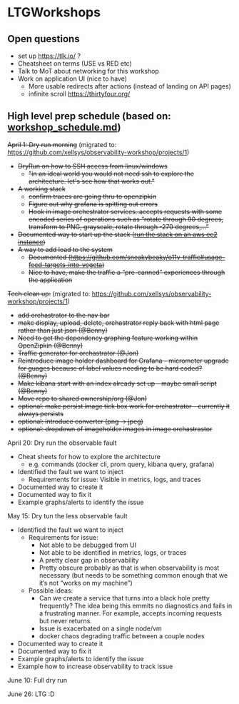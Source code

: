 # LTGWorkshops

## Open questions

* set up https://tlk.io/ ?
* Cheatsheet on terms (USE vs RED etc)
* Talk to MoT about networking for this workshop
* Work on application UI (nice to have)
  * More usable redirects after actions (instead of landing on API pages)
  * infinite scroll https://thirtyfour.org/

## High level prep schedule (based on: [workshop_schedule.md](./workshop_schedule.md))

~~April 1: Dry run morning~~ (migrated to: https://github.com/xellsys/observability-workshop/projects/1)
* ~~DryRun on how to SSH access from linux/windows~~
  * ~~"in an ideal world you would not need ssh to explore the architecture. let's see how that works out."~~
* ~~A working stack~~
  * ~~confirm traces are going thru to openzipkin~~
  * ~~Figure out why grafana is spitting out errors~~
  * ~~Hook in image orchestrator services..accepts requests with some encoded series of operations such as “rotate through 90 degrees, transform to PNG, grayscale, rotate through -270 degrees,...”~~
* ~~Documented way to start up the stack ([run the stack on an aws ec2 instance](./run_stack_on_aws.md))~~
* ~~A way to add load to the system~~
  * ~~Documented (https://github.com/sneakybeaky/o11y-traffic#usage-feed-targets-into-vegeta)~~
  * ~~Nice to have, make the traffic a “pre-canned” experiences through the application~~

~~Tech clean up:~~ (migrated to: https://github.com/xellsys/observability-workshop/projects/1)
 * ~~add orchastrator to the nav bar~~
 * ~~make display, upload, delete, orchastrator reply back with html page rather than just json (@Benny)~~
 * ~~Need to get the dependency graphing feature working within OpenZipkin (@Benny)~~
 * ~~Traffic generator for orchastrator (@Jon)~~
 * ~~Reintroduce image holder dashboard for Grafana - micrometer upgrade for guages because of label values needing to be hard coded? (@Benny)~~
 * ~~Make kibana start with an index already set up - maybe small script (@Benny)~~
 * ~~Move repo to shared ownership/org (@Jon)~~
 * ~~optional: make persist image tick box work for orchastrator - currently it always persists~~
 * ~~optional: introduce converter (png -> jpeg)~~
 * ~~optional: dropdown of imageholder images in image orchastrastor~~

April 20: Dry run the observable fault
* Cheat sheets for how to explore the architecture
  * e.g. commands (docker cli, prom query, kibana query, grafana)
* Identified the fault we want to inject
  * Requirements for issue: Visible in metrics, logs, and traces
* Documented way to create it
* Documented way to fix it
* Example graphs/alerts to identify the issue

May 15: Dry tun the less observable fault
* Identified the fault we want to inject
  * Requirements for issue:
    * Not able to be debugged from UI
    * Not able to be identified in metrics, logs, or traces
    * A pretty clear gap in observability
    * Pretty obscure probably as that is when observability is most necessary (but needs to be something common enough that we it’s not “works on my machine”)
  * Possible ideas:
    * Can we create a service that turns into a black hole pretty frequently? The idea being this emmits no diagnostics and fails in a frustrating manner. For example, accepts incoming requests but never returns.
    * Issue is exacerbated on a single node/vm
    * docker chaos degrading traffic between a couple nodes
* Documented way to create it
* Documented way to fix it
* Example graphs/alerts to identify the issue
* Example how to increase observability to track issue

June 10: Full dry run

June 26: LTG :D
